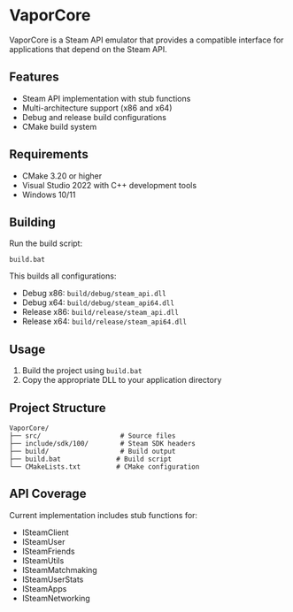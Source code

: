 # VaporCore

VaporCore is a Steam API emulator that provides a compatible interface for applications that depend on the Steam API.

## Features

- Steam API implementation with stub functions
- Multi-architecture support (x86 and x64)
- Debug and release build configurations
- CMake build system

## Requirements

- CMake 3.20 or higher
- Visual Studio 2022 with C++ development tools
- Windows 10/11

## Building

Run the build script:

```batch
build.bat
```

This builds all configurations:
- Debug x86: `build/debug/steam_api.dll`
- Debug x64: `build/debug/steam_api64.dll`
- Release x86: `build/release/steam_api.dll`
- Release x64: `build/release/steam_api64.dll`

## Usage

1. Build the project using `build.bat`
2. Copy the appropriate DLL to your application directory

## Project Structure

```
VaporCore/
├── src/                    # Source files
├── include/sdk/100/        # Steam SDK headers
├── build/                  # Build output
├── build.bat              # Build script
└── CMakeLists.txt         # CMake configuration
```

## API Coverage

Current implementation includes stub functions for:
- ISteamClient
- ISteamUser
- ISteamFriends
- ISteamUtils
- ISteamMatchmaking
- ISteamUserStats
- ISteamApps
- ISteamNetworking 